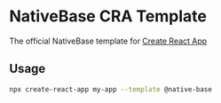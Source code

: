 # NativeBase CRA Template

The official NativeBase template for [Create React App](https://reactjs.org/docs/create-a-new-react-app.html#create-react-app)

## Usage

```sh
npx create-react-app my-app --template @native-base
```
